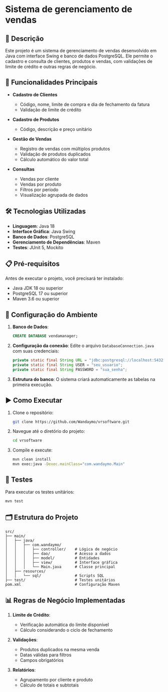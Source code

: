 # Sistema de gerenciamento de vendas

## 📝 Descrição

Este projeto é um sistema de gerenciamento de vendas desenvolvido em Java com interface Swing e banco de dados PostgreSQL. Ele permite o cadastro e consulta de clientes, produtos e vendas, com validações de limite de crédito e outras regras de negócio.

## 🚀 Funcionalidades Principais

- **Cadastro de Clientes**
    - Código, nome, limite de compra e dia de fechamento da fatura
    - Validação de limite de crédito

- **Cadastro de Produtos**
    - Código, descrição e preço unitário

- **Gestão de Vendas**
    - Registro de vendas com múltiplos produtos
    - Validação de produtos duplicados
    - Cálculo automático do valor total

- **Consultas**
    - Vendas por cliente
    - Vendas por produto
    - Filtros por período
    - Visualização agrupada de dados

## 🛠️ Tecnologias Utilizadas

- **Linguagem**: Java 18
- **Interface Gráfica**: Java Swing
- **Banco de Dados**: PostgreSQL
- **Gerenciamento de Dependências**: Maven
- **Testes**: JUnit 5, Mockito

## 📋 Pré-requisitos

Antes de executar o projeto, você precisará ter instalado:

- Java JDK 18 ou superior
- PostgreSQL 17 ou superior
- Maven 3.6 ou superior

## 🚀 Configuração do Ambiente

1. **Banco de Dados**:
   ```sql
   CREATE DATABASE vendamanager;
   ```

2. **Configuração da conexão**:
   Edite o arquivo `DatabaseConnection.java` com suas credenciais:
   ```java
   private static final String URL = "jdbc:postgresql://localhost:5432/vendamanager";
   private static final String USER = "seu_usuario";
   private static final String PASSWORD = "sua_senha";
   ```

3. **Estrutura do banco**:
   O sistema criará automaticamente as tabelas na primeira execução.

## ▶️ Como Executar

1. Clone o repositório:
   ```bash
   git clone https://github.com/Wandaymo/vrsoftware.git
   ```

2. Navegue até o diretório do projeto:
   ```bash
   cd vrsoftware
   ```

3. Compile e execute:
   ```bash
   mvn clean install
   mvn exec:java -Dexec.mainClass="com.wandaymo.Main"
   ```

## 🧪 Testes

Para executar os testes unitários:
```bash
mvn test
```

## 🗂️ Estrutura do Projeto

```
src/
├── main/
│   ├── java/
│   │   ├── com.wandaymo/
│   │   │   ├── controller/    # Lógica de negócio
│   │   │   ├── dao/           # Acesso a dados
│   │   │   ├── model/         # Entidades
│   │   │   ├── view/          # Interface gráfica
│   │   │   └── Main.java      # Classe principal
│   ├── resources/
│   │   └── sql/               # Scripts SQL
├── test/                      # Testes unitários
pom.xml                        # Configuração Maven
```

## 📊 Regras de Negócio Implementadas

1. **Limite de Crédito**:
    - Verificação automática do limite disponível
    - Cálculo considerando o ciclo de fechamento

2. **Validações**:
    - Produtos duplicados na mesma venda
    - Datas válidas para filtros
    - Campos obrigatórios

3. **Relatórios**:
    - Agrupamento por cliente e produto
    - Cálculo de totais e subtotais
